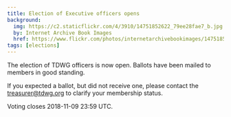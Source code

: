 ```yaml
---
title: Election of Executive officers opens
background:
  img: https://c2.staticflickr.com/4/3910/14751852622_79ee28fae7_b.jpg
  by: Internet Archive Book Images
  href: https://www.flickr.com/photos/internetarchivebookimages/14751852622/
tags: [elections]
---
```


The election of TDWG officers is now open. Ballots have been mailed to members in good standing. 

If you expected a ballot, but did not receive one, please contact the <treasurer@tdwg.org> to clarify your membership status.

Voting closes 2018-11-09 23:59 UTC.
